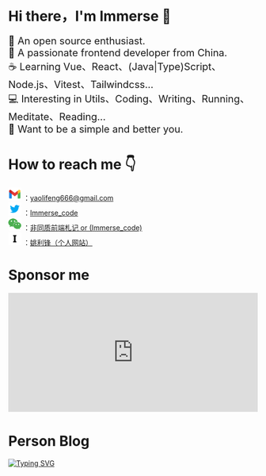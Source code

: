 <h1 align="left">Hi there，I'm Immerse 👋</h1>

<div align="left">
    <p align="left" style="font-size: 20px;">
    🔭 An open source enthusiast.<br/>
    🚀 A passionate frontend developer from China.<br/>
    ☕ Learning Vue、React、(Java|Type)Script、Node.js、Vitest、Tailwindcss...<br/>
    💻 Interesting in Utils、Coding、Writing、Running、Meditate、Reading...<br/>
    🌱 Want to be a simple and better you.<br/>
    </p>
</div>

<h1 align="left">How to reach me 👇</h1>
<p align="left">
    <div>
       <a href="https://mail.google.com/mail/u/0/#inbox?compose=new">
       <img width="26" src="/assets/gmail.svg"/></a> ：<a href="https://mail.google.com/mail/u/0/#inbox?compose=new" >yaolifeng666@gmail.com</a>
    </div>
    <div>
    <a href="https://twitter.com/Immerse_code"> <img width="26" src="/assets/twitter.svg"/></a> ：<a href="https://twitter.com/Immerse_code">Immerse_code</a>
    </div>
    <div>
    <!-- <a href="https://www.youtube.com/channel/UCTcYdMnMZtdyuOyxMj6OJnA"> <img width="26" src="/assets/youtube.svg"/></a> ：<a href="https://www.youtube.com/channel/UCTcYdMnMZtdyuOyxMj6OJnA">Immerse_001</a>
    </div> -->
    <div>
        <a href="https://mp.weixin.qq.com/s/xui2UBEtkJc46Q-ImWrv8g"><img width="26" height="26" src="/assets/wechat.png" alt="wechat"/></a> ：<a href="https://mp.weixin.qq.com/s/xui2UBEtkJc46Q-ImWrv8g">非同质前端札记 or (Immerse_code)</a>
    </div>
    <div>
        <a href="https://yaolifeng.com"><img width="26" height="26" src="/assets/Immerse-light.svg" alt="wechat"/></a> ：<a href="https://yaolifeng.com">姚利锋（个人网站）</a>
    </div>
    <!-- <div>
        <svg xmlns="http://www.w3.org/2000/svg" x="0px" y="0px" width="26" height="26" viewBox="0 0 48 48">
<path fill="#d50000" d="M0,15h48v17H24v3H13v-3H0V15z"></path><path fill="#fff" d="M3 29L8 29 8 21 11 21 11 29 13 29 13 18 3 18zM16 18v14h5v-3h5V18H16zM24 26h-3v-5h3V26zM29 18L29 29 34 29 34 21 37 21 37 29 40 29 40 21 43 21 43 29 45 29 45 18z"></path>
</svg> ：<a href="https://www.npmjs.com/~npmylf">npmylf</a>
    </div> -->
    <!-- <div>
    <a href="https://www.zhihu.com/people/nan-sheng-27-68"> <img height="26" src="https://user-images.githubusercontent.com/46062972/190096127-e3cadf80-6858-4ae4-981c-632246d7b82f.png"></a> ：<a href="https://www.zhihu.com/search?q=%E5%8D%97%E5%9B%9Dcoding&type=people">南囝coding</a>
    </div> -->
    <!-- <div>
        <a href="https://gitee.com/yaolifeng0529" >
        <img width="26px" src="/assets/gitee.png"/></a> ：<a href="https://gitee.com/yaolifeng0529">Immerse（Tips：Common platform）</a>
    </div> -->
    <!-- <div>
        <a href="https://juejin.cn/user/2708812817761752/posts" >
        <img width="26px" src="/assets/juejin.svg"/></a> ：<a href="https://juejin.cn/user/2708812817761752/posts">Immerse</a>
    </div> -->
</p>

<h1>Sponsor me</h1>
<iframe src="https://ims-oss.us.kg/html/simple.html" style="overflow-x:hidden;overflow-y:hidden; border:0xp none #fff; min-height:240px; width:100%;"  frameborder="0" scrolling="no"></iframe>

<h1>Person Blog</h1>

<!-- [![Typing SVG](https://readme-typing-svg.herokuapp.com?font=DynaPuff&weight=500&duration=3000&pause=100000&color=2795FF&width=600&height=30&lines=Please+check+the+official+account+of+Wechat.+%F0%9F%A7%91%E2%80%8D%F0%9F%92%BB)](https://mp.weixin.qq.com/s/xui2UBEtkJc46Q-ImWrv8g) -->
<!-- [![Typing SVG](https://readme-typing-svg.herokuapp.com?font=DynaPuff&weight=500&duration=3000&pause=100000&color=2795FF&width=600&height=30&lines=Click+on+the+link+to+view+details+.+%F0%9F%A7%91%E2%80%8D%F0%9F%92%BB)](https://yaolifeng.vercel.app) -->

[![Typing SVG](https://readme-typing-svg.herokuapp.com?font=DynaPuff&weight=500&duration=3000&pause=100000&color=2795FF&width=600&height=30&lines=Website:+【yaolifeng.com】+%F0%9F%A7%91%E2%80%8D%F0%9F%92%BB)](https://yaolifeng.com)


<!-- <h1>GitHub Stats</h1>

<span>[![Top Langs](https://github-readme-stats.vercel.app/api/top-langs/?username=yaolifeng0629)]([https://github.com/anuraghazra/github-readme-stats](https://github.com/yaolifeng0629/github-readme-stats))</span>
&nbsp;&nbsp;&nbsp;&nbsp;&nbsp;&nbsp;&nbsp;&nbsp;&nbsp;&nbsp;&nbsp;&nbsp;&nbsp;&nbsp;&nbsp;
<span>![Immersion's GitHub stats](https://github-readme-stats.vercel.app/api?username=yaolifeng0629&show_icons=true&theme=radical)</span> -->

<!-- [![Top Langs](https://github-readme-stats.vercel.app/api/top-langs/?username=yaolifeng0629&layout=compact)](https://github.com/yaolifeng0629/github-readme-stats) -->


<!-- 介绍项目 -->
<!-- [![Readme Card](https://github-readme-stats.vercel.app/api/pin/?username=anuraghazra&repo=github-readme-stats)](https://github.com/anuraghazra/github-readme-stats) -->

<!-- [![GitHub WidgetBox](https://github-widgetbox.vercel.app/api/skills?languages=js,ts,java,php,python,html,css,c,cpp,csharp,swift,rust,ruby,kotlin,erlang,dart,go,scala,elm,bash,r,xml,json,yaml,postgresql,mysql,haskell,powershell,lua,visualbasic,x86,arm,groovy,perl,solidity,fortran,sass,graphql,clojure,clojurescript,markdown)](https://github.com/Jurredr/github-widgetbox) -->

<!-- [![GitHub WidgetBox](https://github-widgetbox.vercel.app/api/profile?username=yaolifeng0629&data=followers,repositories,stars,commits&theme=nautilus)](https://github.com/yaolifeng0629)

[![GitHub WidgetBox](https://github-widgetbox.vercel.app/api/skills?languages=js,ts,html,css,bash,xml,json,mysql,powershell,sass,markdown&includeNames=true)](https://github.com/yaolifeng0629)

[![GitHub WidgetBox](https://github-widgetbox.vercel.app/api/skills?frameworks=vue,react,nuxt,next,bootstrap,nest,tailwind,express&includeNames=true)](https://github.com/yaolifeng0629) -->

<!-- [![GitHub WidgetBox](https://github-widgetbox.vercel.app/api/skills?libraries=babel,jquery)](https://github.com/yaolifeng0629) -->

<!--
Here are some ideas to get you started:

- 🔭 I’m currently working on ...
- 🌱 I’m currently learning ...
- 👯 I’m looking to collaborate on ...
- 🤔 I’m looking for help with ...
- 💬 Ask me about ...
- 📫 How to reach me: ...
- 😄 Pronouns: ...
- ⚡ Fun fact: ...
-->
